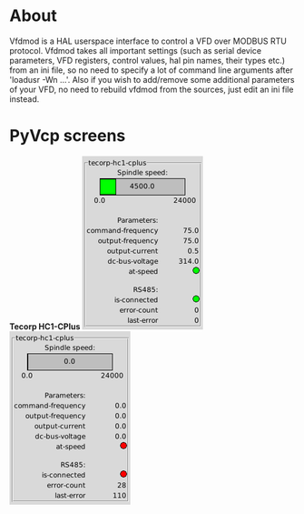 # About
Vfdmod is a HAL userspace interface to control a VFD over MODBUS RTU protocol. Vfdmod takes all important settings (such as serial device parameters, VFD registers, control values, hal pin names, their types etc.) from an ini file, so no need to specify a lot of command line arguments after 'loadusr -Wn ...'. Also if you wish to add/remove some additional parameters of your VFD, no need to rebuild vfdmod from the sources, just edit an ini file instead.

# PyVcp screens
**Tecorp HC1-CPlus**
![](https://raw.githubusercontent.com/aekhv/vfdmod/master/images/hc1-cplus-1.png) ![](https://raw.githubusercontent.com/aekhv/vfdmod/master/images/hc1-cplus-2.png)
